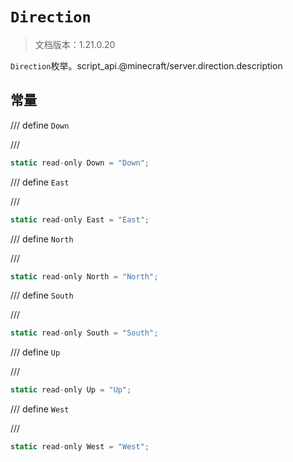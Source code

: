 # `Direction`

> 文档版本：1.21.0.20

`Direction`枚举。script_api.@minecraft/server.direction.description

## 常量

/// define
`Down`


///

```js
static read-only Down = "Down";
```


/// define
`East`


///

```js
static read-only East = "East";
```


/// define
`North`


///

```js
static read-only North = "North";
```


/// define
`South`


///

```js
static read-only South = "South";
```


/// define
`Up`


///

```js
static read-only Up = "Up";
```


/// define
`West`


///

```js
static read-only West = "West";
```

